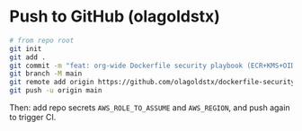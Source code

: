 # Push to GitHub (olagoldstx)

```bash
# from repo root
git init
git add .
git commit -m "feat: org-wide Dockerfile security playbook (ECR+KMS+OIDC)"
git branch -M main
git remote add origin https://github.com/olagoldstx/dockerfile-security-playbook.git
git push -u origin main
```
Then: add repo secrets `AWS_ROLE_TO_ASSUME` and `AWS_REGION`, and push again to trigger CI.
